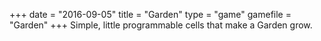 +++
date = "2016-09-05"
title = "Garden"
type = "game"
gamefile = "Garden"
+++
Simple, little programmable cells that make a Garden grow.
